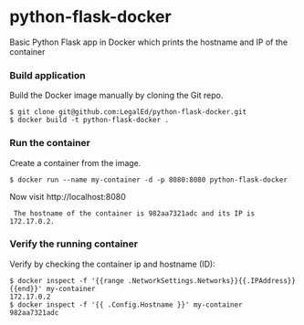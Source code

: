 # python-flask-docker
Basic Python Flask app in Docker which prints the hostname and IP of the container

### Build application
Build the Docker image manually by cloning the Git repo.
```
$ git clone git@github.com:LegalEd/python-flask-docker.git
$ docker build -t python-flask-docker .
```

### Run the container
Create a container from the image.
```
$ docker run --name my-container -d -p 8080:8080 python-flask-docker
```

Now visit http://localhost:8080
```
 The hostname of the container is 982aa7321adc and its IP is 172.17.0.2. 
```

### Verify the running container
Verify by checking the container ip and hostname (ID):
```
$ docker inspect -f '{{range .NetworkSettings.Networks}}{{.IPAddress}}{{end}}' my-container
172.17.0.2
$ docker inspect -f '{{ .Config.Hostname }}' my-container
982aa7321adc
```


